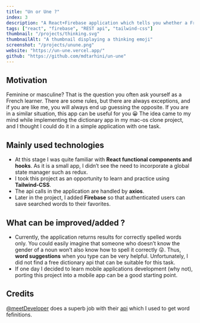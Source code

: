 ```yaml
---
title: "Un or Une ?"
index: 3
description: "A React+Firebase application which tells you whether a French noun is feminine (une) or masculine (un). Signed-in users can also save searched words."
tags: ["react", "firebase", "REST api", "tailwind-css"]
thumbnail: "/projects/thinking.svg"
thumbnailAlt: "A thumbnail displaying a thinking emoji"
screenshot: "/projects/unune.png"
website: "https://un-une.vercel.app/"
github: "https://github.com/mdtarhini/un-une"
---
```


## Motivation

Feminine or masculine? That is the question you often ask yourself as a French learner. There are some rules, but there are always exceptions, and if you are like me, you will always end up guessing the opposite. If you are in a similar situation, this app can be useful for you 😀
The idea came to my mind while implementing the dictionary app in my mac-os clone project, and I thought I could do it in a simple application with one task.

## Mainly used technologies

- At this stage I was quite familiar with **React functional components and hooks**. As it is a small app, I didn’t see the need to incorporate a global state manager such as redux.
- I took this project as an opportunity to learn and practice using **Tailwind-CSS**.
- The api calls in the application are handled by **axios**.
- Later in the project, I added **Firebase** so that authenticated users can save searched words to their favorites.

## What can be improved/added ?

- Currently, the application returns results for correctly spelled words only. You could easily imagine that someone who doesn’t know the gender of a noun won’t also know how to spell it correctly 😜. Thus, **word suggestions** when you type can be very helpful. Unfortunately, I did not find a free dictionary api that can be suitable for this task.
- If one day I decided to learn mobile applications development (why not), porting this project into a mobile app can be a good starting point.

## Credits

[@meetDeveloper](https://github.com/meetDeveloper) does a superb job with their [api](https://github.com/meetDeveloper/googleDictionaryAPI) which I used to get word fefinitions.
